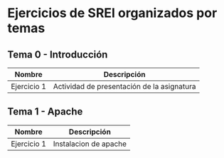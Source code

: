 # Ejercicios de SREI organizados por temas

## Tema 0 - Introducción
Nombre | Descripción
-------|--------
Ejercicio 1 |  Actividad de presentación de la asignatura

## Tema 1 - Apache
Nombre | Descripción
-------|--------
Ejercicio 1 | Instalacion de apache
